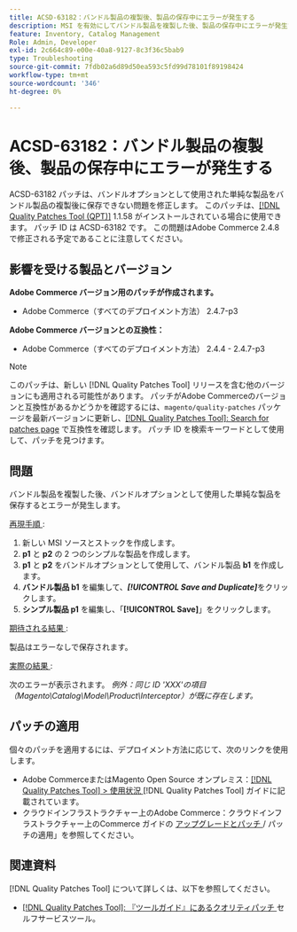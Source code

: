 ```yaml
---
title: ACSD-63182：バンドル製品の複製後、製品の保存中にエラーが発生する
description: MSI を有効にしてバンドル製品を複製した後、製品の保存中にエラーが発生するAdobe Commerceの問題を修正するために、ACSD-63182 パッチを適用します。
feature: Inventory, Catalog Management
Role: Admin, Developer
exl-id: 2c664c89-e00e-40a8-9127-8c3f36c5bab9
type: Troubleshooting
source-git-commit: 7fdb02a6d89d50ea593c5fd99d78101f89198424
workflow-type: tm+mt
source-wordcount: '346'
ht-degree: 0%

---
```


# ACSD-63182：バンドル製品の複製後、製品の保存中にエラーが発生する

ACSD-63182 パッチは、バンドルオプションとして使用された単純な製品をバンドル製品の複製後に保存できない問題を修正します。 このパッチは、[[!DNL Quality Patches Tool (QPT)]](/help/tools/quality-patches-tool/quality-patches-tool-to-self-serve-quality-patches.md) 1.1.58 がインストールされている場合に使用できます。 パッチ ID は ACSD-63182 です。 この問題はAdobe Commerce 2.4.8 で修正される予定であることに注意してください。

## 影響を受ける製品とバージョン

**Adobe Commerce バージョン用のパッチが作成されます。**

* Adobe Commerce（すべてのデプロイメント方法） 2.4.7-p3

**Adobe Commerce バージョンとの互換性：**

* Adobe Commerce（すべてのデプロイメント方法） 2.4.4 - 2.4.7-p3

>[!NOTE]
>
>このパッチは、新しい [!DNL Quality Patches Tool] リリースを含む他のバージョンにも適用される可能性があります。 パッチがAdobe Commerceのバージョンと互換性があるかどうかを確認するには、`magento/quality-patches` パッケージを最新バージョンに更新し、[[!DNL Quality Patches Tool]: Search for patches page](https://experienceleague.adobe.com/tools/commerce-quality-patches/index.html?lang=ja) で互換性を確認します。 パッチ ID を検索キーワードとして使用して、パッチを見つけます。

## 問題

バンドル製品を複製した後、バンドルオプションとして使用した単純な製品を保存するとエラーが発生します。

<u> 再現手順 </u>:

1. 新しい MSI ソースとストックを作成します。
1. **p1** と **p2** の 2 つのシンプルな製品を作成します。
1. **p1** と **p2** をバンドルオプションとして使用して、バンドル製品 **b1** を作成します。
1. **バンドル製品 b1** を編集して、***[!UICONTROL Save and Duplicate]***&#x200B;をクリックします。
1. **シンプル製品 p1** を編集し、「**[!UICONTROL Save]**」をクリックします。

<u> 期待される結果 </u>:

製品はエラーなしで保存されます。

<u> 実際の結果 </u>:

次のエラーが表示されます。
*例外：同じ ID &#39;XXX&#39;の項目（Magento\Catalog\Model\Product\Interceptor）が既に存在します。*

## パッチの適用

個々のパッチを適用するには、デプロイメント方法に応じて、次のリンクを使用します。

* Adobe CommerceまたはMagento Open Source オンプレミス：[[!DNL Quality Patches Tool] > 使用状況 ](/help/tools/quality-patches-tool/usage.md) [!DNL Quality Patches Tool] ガイドに記載されています。
* クラウドインフラストラクチャー上のAdobe Commerce：クラウドインフラストラクチャー上のCommerce ガイドの [ アップグレードとパッチ ](https://experienceleague.adobe.com/docs/commerce-cloud-service/user-guide/develop/upgrade/apply-patches.html?lang=ja)/ パッチの適用」を参照してください。

## 関連資料

[!DNL Quality Patches Tool] について詳しくは、以下を参照してください。

* [[!DNL Quality Patches Tool]: 『ツールガイド』にあるクオリティパッチ ](/help/tools/quality-patches-tool/quality-patches-tool-to-self-serve-quality-patches.md) セルフサービスツール。
